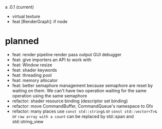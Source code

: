 a .0.1 (current)
* virtual texture
* feat [RenderGraph]: if node

# planned
* feat: render pipeline render pass output GUI debugger
* feat: give importers an API to work with
* feat: Window resize
* feat: shader keywords
* feat: threading pool
* feat: memory allocator
* feat: better semaphore management
    because semaphore are reset by waiting on them. We can't have two operation waiting for the same operation using the same semaphore
* refactor: shader resource binding (descriptor set binding)
* refactor: move CommandBuffer, CommandQueue's namespace to Gfx
* refactor: many places use `const std::string&` or `const std::vector<T>&` or `raw array with a count` can be replaced
by std::span and std::string_view

